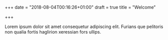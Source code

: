 +++
date = "2018-08-04T00:16:26+01:00"
draft = true
title = "Welcome"

+++

Lorem ipsum dolor sit amet consequetur adipiscing elit. Furians que pelitoris non qualia fortis haglirion xeressian fors ullips.